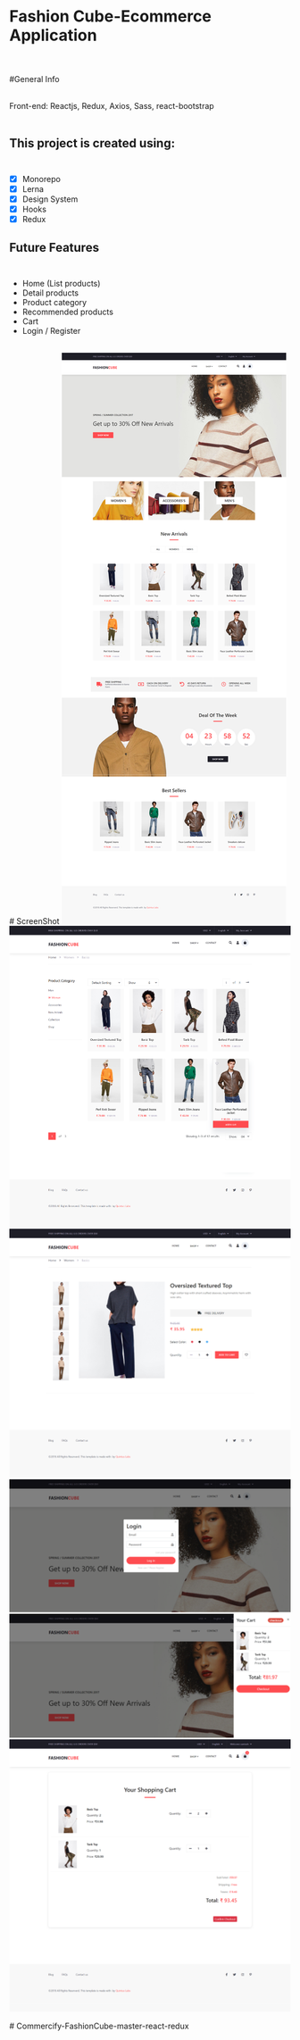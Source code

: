 # Fashion Cube-Ecommerce Application <br/><br/>

#General Info <br/><br/>

Front-end: Reactjs, Redux, Axios, Sass, react-bootstrap<br/><br/>

<!-- [Live Demo](https://quintuslabs.github.io/fashion-cube) <br/><br/>  -->

## This project is created using: <br/><br/>

- [x] Monorepo<br/>
- [x] Lerna<br/>
- [x] Design System<br/>
- [x] Hooks<br/>
- [x] Redux<br/>
## Future Features <br/><br/>

- Home (List products)<br/>
- Detail products<br/>
- Product category<br/>
- Recommended products<br/>
- Cart<br/>
- Login / Register<br/>
<br/>
# ScreenShot

<img src="screen/screen1.png">
<img src="screen/screen2.png">
<img src="screen/screen3.png">
<img src="screen/screen4.png">
<img src="screen/screen5.png">
<img src="screen/screen6.png">

#   C o m m e r c i f y - F a s h i o n C u b e - m a s t e r - r e a c t - r e d u x 
 
 
